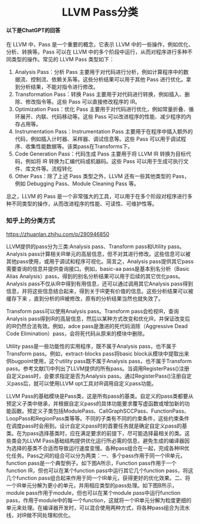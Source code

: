 <h1 align="center">LLVM Pass分类</h1>


#### 以下是ChatGPT的回答

在 LLVM 中，Pass 是一个重要的概念，它表示 LLVM 中的一些操作，例如优化、分析、转换等。Pass 可以在 LLVM 中的多个阶段中运行，从而对程序进行多种不同类型的操作。常见的 LLVM Pass 类型如下：

1. Analysis Pass：分析 Pass 主要用于对代码进行分析，例如计算程序中的数据流、控制流、依赖关系等。这些分析结果可以用于其他 Pass 进行优化。拿到分析结果，不能对指令进行修改。
2. Transformation Pass：转换 Pass 主要用于对代码进行转换，例如插入、删除、修改指令等。这些 Pass 可以直接修改程序的 IR。
3. Optimization Pass：优化 Pass 主要用于对代码进行优化，例如常量折叠、循环展开、内联、代码移动等。这些 Pass 可以改进程序的性能、减少程序的内存占用等。
4. Instrumentation Pass：Instrumentation Pass 主要用于在程序中插入额外的代码，例如插入计时器、采样器、调试信息等。这些 Pass 可以用于调试程序、收集性能数据等。该类pass在Transforms下。
5. Code Generation Pass：代码生成 Pass 主要用于将 LLVM IR 转换为目标代码，例如将 IR 转换为汇编代码或机器码。这些 Pass 可以用于生成可执行文件、库文件等。流程转化
6. Other Pass：除了上述 Pass 类型之外，LLVM 还有一些其他类型的 Pass，例如 Debugging Pass、Module Cleaning Pass 等。

总之，LLVM 的 Pass 是一个非常强大的工具，可以用于在多个阶段对程序进行多种不同类型的操作，从而改进程序的性能、可读性、可维护性等。





### 知乎上的分类方式

https://zhuanlan.zhihu.com/p/290946850

LLVM提供的pass分为三类:Analysis pass、Transform pass和Utility pass。Analysis pass计算相关IR单元的高层信息，但不对其进行修改。这些信息可以被其他pass使用，或用于调试和程序可视化。简言之，Analysis pass提供其它pass需要查询的信息并提供查询接口。例如，basic-aa pass是基本别名分析（Basic Alias Analysis）pass，得到的别名分析结果可以用于后续的其它优化pass。Analysis pass不仅从IR中得到有用信息，还可以通过调用其它Analysis pass得到信息，并将这些信息结合起来，得到关于IR更有价值的信息。这些分析结果可以被缓存下来 ，直到分析的IR被修改，原有的分析结果当然也就失效了。

Transform pass可以使用Analysis pass。Transform pass会检视IR，查询Analysis pass得到IR的高层信息，然后以某种方式改变和优化IR，并保证改变后的IR仍然合法有效。例如，adce pass是激进的死代码消除（Aggressive Dead Code Elimination）pass，会将死代码从原来的模块中删除。

Utility pass是一些功能性的实用程序，既不属于Analysis pass，也不属于Transform pass。例如，extract-blocks pass将basic block从模块中提取出来供bugpoint使用，这个utility pass既不属于Analysis pass，也不属于Transform pass。参考文献[1]中列出了LLVM提供的所有pass。当调用RegisterPass()注册自定义pass时，会要求指定是否为Analysis pass。通过RegisterPass()注册自定义pass后，就可以使用LLVM opt工具对IR调用自定义pass功能。

LLVM Pass的基础模块是Pass类，这是所有pass的基类。自定义的pass类都要从预定义子类中继承，并根据自定义pass的具体功能要求覆写虚函数或增加新的功能函数。预定义子类包括ModulePass、CallGraphSCCPass、FunctionPass、LoopPass和RegionPass类等等。不同的子类有不同的约束条件，这些约束条件在调度pass时会用到。设计自定义pass时的首要任务就是确定自定义pass的基类。在为pass选择基类时，应在满足要求的前提下，尽可能选择最相关的类。这些类会为LLVM Pass基础结构提供优化运行所必需的信息，避免生成的编译器因为选择的基类不合适而导致运行速度变慢。各种pass组合在一起，完成各种IR优化任务。Pass之间的组合可以分为两类：一、多个pass作用于同一个IR单元，function pass是一个典型例子。如下图A所示，Function pass作用于一个function IR，但也可以在某个function pass中运行其它几个function pass，将这几个function pass组合起来作用于同一个IR单元，获得更好的优化效果。二、将一个IR单元分解为更小的单元，并用相应类型的pass处理。如下图B所示，module pass作用于module，但也可以在某个module pass中运行function pass，作用于module中的每一个function，这就将一个IR单元分解为粒度更细的单元来处理。在编译器开发时，可以混合使用两种方式，将各种pass组合为流水线，对IR做不同处理和优化。